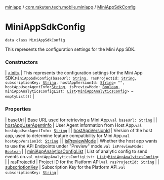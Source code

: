 [miniapp](../../index.md) / [com.rakuten.tech.mobile.miniapp](../index.md) / [MiniAppSdkConfig](./index.md)

# MiniAppSdkConfig

`data class MiniAppSdkConfig`

This represents the configuration settings for the Mini App SDK.

### Constructors

| [&lt;init&gt;](-init-.md) | This represents the configuration settings for the Mini App SDK.`MiniAppSdkConfig(baseUrl: `[`String`](https://kotlinlang.org/api/latest/jvm/stdlib/kotlin/-string/index.html)`, rasProjectId: `[`String`](https://kotlinlang.org/api/latest/jvm/stdlib/kotlin/-string/index.html)`, subscriptionKey: `[`String`](https://kotlinlang.org/api/latest/jvm/stdlib/kotlin/-string/index.html)`, hostAppVersionId: `[`String`](https://kotlinlang.org/api/latest/jvm/stdlib/kotlin/-string/index.html)` = "", hostAppUserAgentInfo: `[`String`](https://kotlinlang.org/api/latest/jvm/stdlib/kotlin/-string/index.html)`, isPreviewMode: `[`Boolean`](https://kotlinlang.org/api/latest/jvm/stdlib/kotlin/-boolean/index.html)`, miniAppAnalyticsConfigList: `[`List`](https://kotlinlang.org/api/latest/jvm/stdlib/kotlin.collections/-list/index.html)`<`[`MiniAppAnalyticsConfig`](../../com.rakuten.tech.mobile.miniapp.analytics/-mini-app-analytics-config/index.md)`> = emptyList())` |

### Properties

| [baseUrl](base-url.md) | Base URL used for retrieving a Mini App.`val baseUrl: `[`String`](https://kotlinlang.org/api/latest/jvm/stdlib/kotlin/-string/index.html) |
| [hostAppUserAgentInfo](host-app-user-agent-info.md) | User Agent information from Host App.`val hostAppUserAgentInfo: `[`String`](https://kotlinlang.org/api/latest/jvm/stdlib/kotlin/-string/index.html) |
| [hostAppVersionId](host-app-version-id.md) | Version of the host app, used to determine feature compatibility for Mini App.`val hostAppVersionId: `[`String`](https://kotlinlang.org/api/latest/jvm/stdlib/kotlin/-string/index.html) |
| [isPreviewMode](is-preview-mode.md) | Whether the host app wants to use the API Endpoints under "Preview" mode.`val isPreviewMode: `[`Boolean`](https://kotlinlang.org/api/latest/jvm/stdlib/kotlin/-boolean/index.html) |
| [miniAppAnalyticsConfigList](mini-app-analytics-config-list.md) | List of analytic config to send events on.`val miniAppAnalyticsConfigList: `[`List`](https://kotlinlang.org/api/latest/jvm/stdlib/kotlin.collections/-list/index.html)`<`[`MiniAppAnalyticsConfig`](../../com.rakuten.tech.mobile.miniapp.analytics/-mini-app-analytics-config/index.md)`>` |
| [rasProjectId](ras-project-id.md) | Project ID for the Platform API.`val rasProjectId: `[`String`](https://kotlinlang.org/api/latest/jvm/stdlib/kotlin/-string/index.html) |
| [subscriptionKey](subscription-key.md) | Subscription Key for the Platform API.`val subscriptionKey: `[`String`](https://kotlinlang.org/api/latest/jvm/stdlib/kotlin/-string/index.html) |

